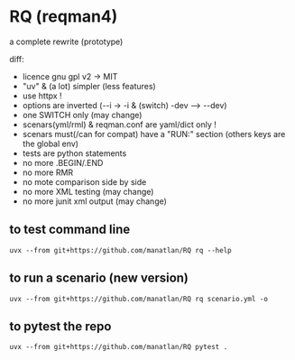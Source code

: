 # RQ (reqman4)

a complete rewrite (prototype)

diff:
- licence gnu gpl v2 -> MIT
- "uv" & (a lot) simpler (less features)
- use httpx !
- options are inverted (--i -> -i & (switch) -dev --> --dev)
- one SWITCH only (may change)
- scenars(yml/rml) & reqman.conf are yaml/dict only !
- scenars must(/can for compat) have a "RUN:" section (others keys are the global env)
- tests are python statements
- no more .BEGIN/.END
- no more RMR
- no mote comparison side by side
- no more XML testing (may change)
- no more junit xml output (may change)

## to test command line

    uvx --from git+https://github.com/manatlan/RQ rq --help

## to run a scenario (new version)

    uvx --from git+https://github.com/manatlan/RQ rq scenario.yml -o

## to pytest the repo

    uvx --from git+https://github.com/manatlan/RQ pytest .

